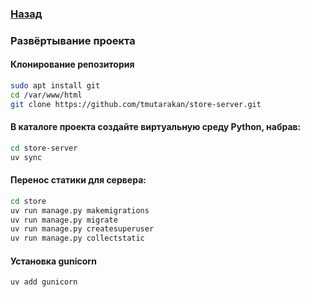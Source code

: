 ### [Назад](../README.md)
### Развёртывание проекта
#### Клонирование репозитория
```sh
sudo apt install git
cd /var/www/html
git clone https://github.com/tmutarakan/store-server.git
```
#### В каталоге проекта создайте виртуальную среду Python, набрав:
```sh
cd store-server
uv sync
```
#### Перенос статики для сервера:
```sh
cd store
uv run manage.py makemigrations
uv run manage.py migrate
uv run manage.py createsuperuser
uv run manage.py collectstatic
```
#### Установка gunicorn
```sh
uv add gunicorn
```